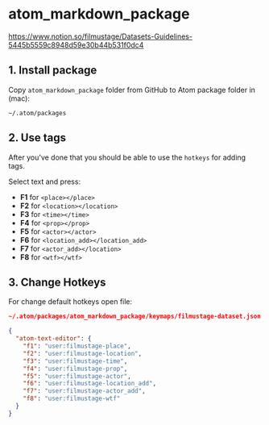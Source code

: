 # atom_markdown_package
https://www.notion.so/filmustage/Datasets-Guidelines-5445b5559c8948d59e30b44b531f0dc4
## 1. Install package

Copy `atom_markdown_package` folder from GitHub to Atom package folder in (mac):

    ~/.atom/packages

## 2. Use tags

After you've done that you should be able to use the `hotkeys` for adding tags.

Select text and press:

- **F1** for `<place></place>`
- **F2** for `<location></location>`
- **F3** for `<time></time>`
- **F4** for `<prop></prop>`
- **F5** for `<actor></actor>`
- **F6** for `<location_add></location_add>`
- **F7** for `<actor_add></location>`
- **F8** for `<wtf></wtf>`

## 3. Change Hotkeys

For change default hotkeys open file:

```JSON
~/.atom/packages/atom_markdown_package/keymaps/filmustage-dataset.json

{
  "atom-text-editor": {
    "f1": "user:filmustage-place",
    "f2": "user:filmustage-location",
    "f3": "user:filmustage-time",
    "f4": "user:filmustage-prop",
    "f5": "user:filmustage-actor",
    "f6": "user:filmustage-location_add",
    "f7": "user:filmustage-actor_add",
    "f8": "user:filmustage-wtf"
  }
}
```
